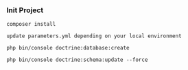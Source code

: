 ### Init Project

`composer install`

`update parameters.yml depending on your local environment`

`php bin/console doctrine:database:create`

`php bin/console doctrine:schema:update --force`